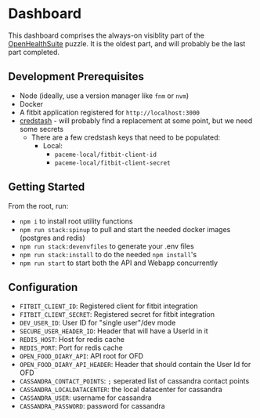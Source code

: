 # Dashboard

This dashboard comprises the always-on visiblity part of the [OpenHealthSuite](https://openhealthsuite.com) puzzle. It is the oldest part, and will probably be the last part completed.

## Development Prerequisites

- Node (ideally, use a version manager like `fnm` or `nvm`)
- Docker
- A fitbit application registered for `http://localhost:3000`
- [credstash](https://github.com/fugue/credstash) - will probably find a replacement at some point, but we need some secrets
  - There are a few credstash keys that need to be populated:
    - Local:
      - `paceme-local/fitbit-client-id`
      - `paceme-local/fitbit-client-secret`
## Getting Started

From the root, run:
- `npm i` to install root utility functions
- `npm run stack:spinup` to pull and start the needed docker images (postgres and redis)
- `npm run stack:devenvfiles` to generate your .env files
- `npm run stack:install` to do the needed `npm install`'s
- `npm run start` to start both the API and Webapp concurrently

## Configuration

- `FITBIT_CLIENT_ID`: Registered client for fitbit integration
- `FITBIT_CLIENT_SECRET`: Registered secret for fitbit integration
- `DEV_USER_ID`: User ID for "single user"/dev mode
- `SECURE_USER_HEADER_ID`: Header that will have a UserId in it
- `REDIS_HOST`: Host for redis cache
- `REDIS_PORT`: Port for redis cache
- `OPEN_FOOD_DIARY_API`: API root for OFD
- `OPEN_FOOD_DIARY_API_HEADER`: Header that should contain the User Id for OFD
- `CASSANDRA_CONTACT_POINTS`: `;` seperated list of cassandra contact points
- `CASSANDRA_LOCALDATACENTER`: the local datacenter for cassandra
- `CASSANDRA_USER`: username for cassandra
- `CASSANDRA_PASSWORD`: password for cassandra